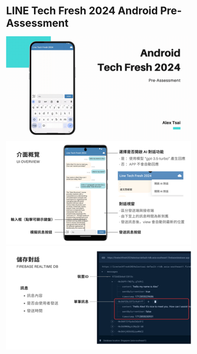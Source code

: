 # LINE Tech Fresh 2024 Android Pre-Assessment

![image](https://github.com/iamalex33329/LineTechFresh2024_PreAssessment/blob/master/static/1.gif)
![image](https://github.com/iamalex33329/LineTechFresh2024_PreAssessment/blob/master/static/2.png)
![image](https://github.com/iamalex33329/LineTechFresh2024_PreAssessment/blob/master/static/3.png)
